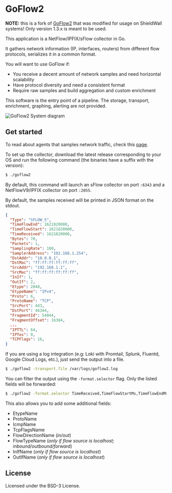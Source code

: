 # GoFlow2

**NOTE:** this is a fork of [GoFlow2](https://github.com/netsampler/goflow2) that was modified for usage on ShieldWall systems! Only version 1.3.x is meant to be used.

This application is a NetFlow/IPFIX/sFlow collector in Go.

It gathers network information (IP, interfaces, routers) from different flow protocols,
serializes it in a common format.

You will want to use GoFlow if:
* You receive a decent amount of network samples and need horizontal scalability
* Have protocol diversity and need a consistent format
* Require raw samples and build aggregation and custom enrichment

This software is the entry point of a pipeline. The storage, transport, enrichment, graphing, alerting are
not provided.

![GoFlow2 System diagram](/graphics/diagram.png)

## Get started

To read about agents that samples network traffic, check this [page](/docs/agents.md).

To set up the collector, download the latest release corresponding to your OS
and run the following command (the binaries have a suffix with the version):

```bash
$ ./goflow2
```

By default, this command will launch an sFlow collector on port `:6343` and
a NetFlowV9/IPFIX collector on port `:2055`.

By default, the samples received will be printed in JSON format on the stdout.

```json
{
  "Type": "SFLOW_5",
  "TimeFlowEnd": 1621820000,
  "TimeFlowStart": 1621820000,
  "TimeReceived": 1621820000,
  "Bytes": 70,
  "Packets": 1,
  "SamplingRate": 100,
  "SamplerAddress": "192.168.1.254",
  "DstAddr": "10.0.0.1",
  "DstMac": "ff:ff:ff:ff:ff:ff",
  "SrcAddr": "192.168.1.1",
  "SrcMac": "ff:ff:ff:ff:ff:ff",
  "InIf": 1,
  "OutIf": 2,
  "Etype": 2048,
  "EtypeName": "IPv4",
  "Proto": 6,
  "ProtoName": "TCP",
  "SrcPort": 443,
  "DstPort": 46344,
  "FragmentId": 54044,
  "FragmentOffset": 16384,
  ...
  "IPTTL": 64,
  "IPTos": 0,
  "TCPFlags": 16,
}
```

If you are using a log integration (e.g: Loki with Promtail, Splunk, Fluentd, Google Cloud Logs, etc.),
just send the output into a file.
```bash
$ ./goflow2 -transport.file /var/logs/goflow2.log
```

You can filter the output using the `-format.selector` flag. Only the listed fields will be forwarded:


```bash
$ ./goflow2 -format.selector TimeReceived,TimeFlowStartMs,TimeFlowEndMs,Bytes,EtypeName,ProtoName,SrcAddr,DstAddr,SrcPort,DstPort
```

This also allows you to add some additional fields:

  * EtypeName
  * ProtoName
  * IcmpName
  * TcpFlagsName
  * FlowDirectionName (_in/out_)
  * FlowTypeName (_only if flow source is localhost; inbound/outbound/forward_)
  * InIfName (_only if flow source is localhost_)
  * OutIfName (_only if flow source is localhost_)

## License

Licensed under the BSD-3 License.
